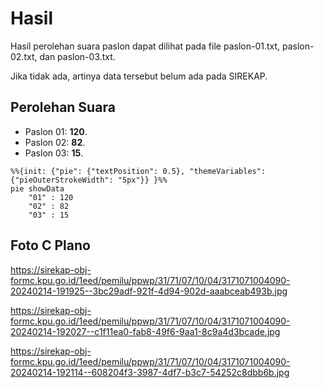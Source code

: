 # Hasil

Hasil perolehan suara paslon dapat dilihat pada file paslon-01.txt, paslon-02.txt, dan paslon-03.txt.

Jika tidak ada, artinya data tersebut belum ada pada SIREKAP.

## Perolehan Suara

 * Paslon 01: **120**.
 * Paslon 02: **82**.
 * Paslon 03: **15**.

```mermaid
%%{init: {"pie": {"textPosition": 0.5}, "themeVariables": {"pieOuterStrokeWidth": "5px"}} }%%
pie showData
    "01" : 120
    "02" : 82
    "03" : 15
```
## Foto C Plano

https://sirekap-obj-formc.kpu.go.id/1eed/pemilu/ppwp/31/71/07/10/04/3171071004090-20240214-191925--3bc29adf-921f-4d94-902d-aaabceab493b.jpg

https://sirekap-obj-formc.kpu.go.id/1eed/pemilu/ppwp/31/71/07/10/04/3171071004090-20240214-192027--c1f11ea0-fab8-49f6-9aa1-8c9a4d3bcade.jpg

https://sirekap-obj-formc.kpu.go.id/1eed/pemilu/ppwp/31/71/07/10/04/3171071004090-20240214-192114--608204f3-3987-4df7-b3c7-54252c8dbb6b.jpg
